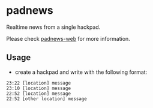padnews
=======

Realtime news from a single hackpad.

Please check [padnews-web](https://github.com/g0v/padnews-web) for more information.

Usage
-----

* create a hackpad and write with the following format:

```
23:22 [location] message
23:10 [location] message
22:52 [location] message
22:52 [other location] message
```
